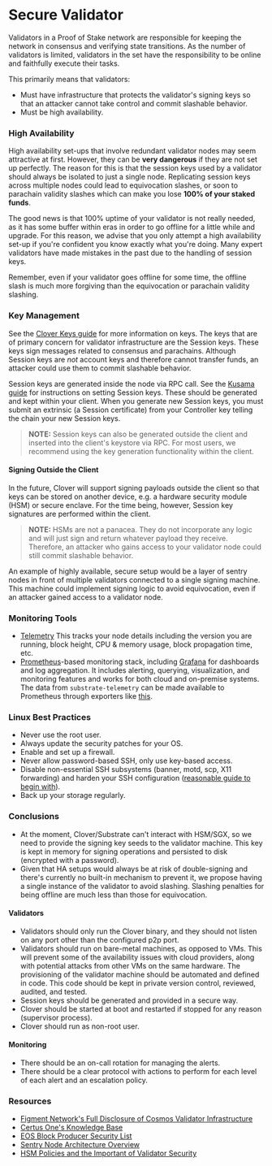 # Secure Validator

Validators in a Proof of Stake network are responsible for keeping the network in consensus and verifying state transitions. As the number of validators is limited, validators in the set have the responsibility to be online and faithfully execute their tasks.

This primarily means that validators:

* Must have infrastructure that protects the validator's signing keys so that an attacker cannot take control and commit slashable behavior.
* Must be high availability.

### High Availability

High availability set-ups that involve redundant validator nodes may seem attractive at first. However, they can be **very dangerous** if they are not set up perfectly. The reason for this is that the session keys used by a validator should always be isolated to just a single node. Replicating session keys across multiple nodes could lead to equivocation slashes, or soon to parachain validity slashes which can make you lose **100% of your staked funds**.

The good news is that 100% uptime of your validator is not really needed, as it has some buffer within eras in order to go offline for a little while and upgrade. For this reason, we advise that you only attempt a high availability set-up if you're confident you know exactly what you're doing. Many expert validators have made mistakes in the past due to the handling of session keys.

Remember, even if your validator goes offline for some time, the offline slash is much more forgiving than the equivocation or parachain validity slashing.

### Key Management

See the [Clover Keys guide](https://wiki.polkadot.network/en/latest/polkadot/learn/keys/) for more information on keys. The keys that are of primary concern for validator infrastructure are the Session keys. These keys sign messages related to consensus and parachains. Although Session keys are _not_ account keys and therefore cannot transfer funds, an attacker could use them to commit slashable behavior.

Session keys are generated inside the node via RPC call. See the [Kusama guide](https://wiki.polkadot.network/docs/en/maintain-guides-how-to-validate-kusama#set-session-keys) for instructions on setting Session keys. These should be generated and kept within your client. When you generate new Session keys, you must submit an extrinsic \(a Session certificate\) from your Controller key telling the chain your new Session keys.

> **NOTE:** Session keys can also be generated outside the client and inserted into the client's keystore via RPC. For most users, we recommend using the key generation functionality within the client.

#### Signing Outside the Client

In the future, Clover will support signing payloads outside the client so that keys can be stored on another device, e.g. a hardware security module \(HSM\) or secure enclave. For the time being, however, Session key signatures are performed within the client.

> **NOTE:** HSMs are not a panacea. They do not incorporate any logic and will just sign and return whatever payload they receive. Therefore, an attacker who gains access to your validator node could still commit slashable behavior.

An example of highly available, secure setup would be a layer of sentry nodes in front of multiple validators connected to a single signing machine. This machine could implement signing logic to avoid equivocation, even if an attacker gained access to a validator node.

### Monitoring Tools

* [Telemetry](https://github.com/paritytech/substrate-telemetry) This tracks your node details including the version you are running, block height, CPU & memory usage, block propagation time, etc.
* [Prometheus](https://prometheus.io/)-based monitoring stack, including [Grafana](https://grafana.com/) for dashboards and log aggregation. It includes alerting, querying, visualization, and monitoring features and works for both cloud and on-premise systems. The data from `substrate-telemetry` can be made available to Prometheus through exporters like [this](https://github.com/w3f/substrate-telemetry-exporter).

### Linux Best Practices

* Never use the root user.
* Always update the security patches for your OS.
* Enable and set up a firewall.
* Never allow password-based SSH, only use key-based access.
* Disable non-essential SSH subsystems \(banner, motd, scp, X11 forwarding\) and harden your SSH configuration \([reasonable guide to begin with](https://stribika.github.io/2015/01/04/secure-secure-shell.html)\).
* Back up your storage regularly.

### Conclusions

* At the moment, Clover/Substrate can't interact with HSM/SGX, so we need to provide the signing key seeds to the validator machine. This key is kept in memory for signing operations and persisted to disk \(encrypted with a password\).
* Given that HA setups would always be at risk of double-signing and there's currently no built-in mechanism to prevent it, we propose having a single instance of the validator to avoid slashing. Slashing penalties for being offline are much less than those for equivocation.

#### Validators

* Validators should only run the Clover binary, and they should not listen on any port other than the configured p2p port.
* Validators should run on bare-metal machines, as opposed to VMs. This will prevent some of the availability issues with cloud providers, along with potential attacks from other VMs on the same hardware. The provisioning of the validator machine should be automated and defined in code. This code should be kept in private version control, reviewed, audited, and tested.
* Session keys should be generated and provided in a secure way.
* Clover should be started at boot and restarted if stopped for any reason \(supervisor process\).
* Clover should run as non-root user.

#### Monitoring

* There should be an on-call rotation for managing the alerts.
* There should be a clear protocol with actions to perform for each level of each alert and an escalation policy.

### Resources

* [Figment Network's Full Disclosure of Cosmos Validator Infrastructure](https://medium.com/figment-networks/full-disclosure-figments-cosmos-validator-infrastructure-3bc707283967)
* [Certus One's Knowledge Base](https://kb.certus.one/)
* [EOS Block Producer Security List](https://github.com/slowmist/eos-bp-nodes-security-checklist)
* [Sentry Node Architecture Overview](https://forum.cosmos.network/t/sentry-node-architecture-overview/454)
* [HSM Policies and the Important of Validator Security](https://medium.com/loom-network/hsm-policies-and-the-importance-of-validator-security-ec8a4cc1b6f)

